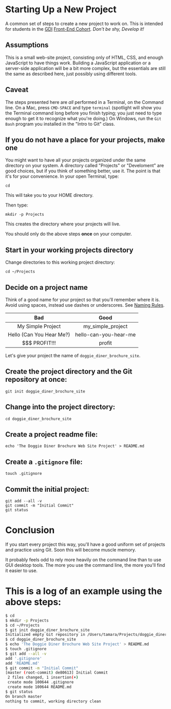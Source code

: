 # Starting Up a New Project

A common set of steps to create a new project to work on. This is intended for students in the [GDI](https://gdiminneapolis.com) [Front-End Cohort](http://gdiminneapolis.com/front-end-developer-series/). *Don't be shy, Develop it!*

## Assumptions

This is a small web-site project, consisting only of HTML, CSS, and enough JavaScript to have things work. Building a JavaScript application or a server-side application will be a bit more complex, but the essentials are still the same as described here, just possibly using different tools.

## Caveat

The steps presented here are *all* performed in a Terminal, on the Command line. On a Mac, press `CMD-SPACE` and type `terminal` (spotlight will show you the Terminal command long before you finish typing; you just need to type enough to get it to recognize what you're doing.) On Windows, run the `Git Bash` program you installed in the "Intro to Git" class.


## If you do not have a place for your projects, make one

You might want to have all your projects organized under the same directory on your system. A directory called "Projects" or "Develoment" are good choices, but if you think of something better, use it. The point is that it's for your convenience. In your open Terminal, type:

	cd

This will take you to your HOME directory.

Then type:

    mkdir -p Projects

This creates the directory where your projects will live.

You should only do the above steps **once** on your computer.

## Start in your working projects directory

Change directories to this working project directory:

    cd ~/Projects

## Decide on a project name

Think of a good name for your project so that you'll remember where it is. Avoid using spaces, instead use dashes or underscores. See [Naming Rules](naming-rules.md).

| Bad | Good |
|:--------------:|:--------------:|
| My Simple Project | my_simple_project |
| Hello (Can You Hear Me?) | hello-can-you-hear-me |
| $$$ PROFIT!!! | profit |

Let's give your project the name of `doggie_diner_brochure_site`.

## Create the project directory **and** the Git repository at once:

    git init doggie_diner_brochure_site

## Change into the project directory:

    cd doggie_diner_brochure_site

## Create a project readme file:

    echo 'The Doggie Diner Brochure Web Site Project' > README.md

## Create a `.gitignore` file:

    touch .gitignore

## Commit the initial project:

    git add --all -v
    git commit -m "Initial Commit"
    git status

# Conclusion

If you start every project this way, you'll have a good uniform set of projects and practice using Git. Soon this will become muscle memory.

It probably feels odd to rely more heavily on the command line than to use GUI desktop tools. The more you use the command line, the more you'll find it easier to use.

# This is a log of an example using the above steps:

``` bash
$ cd
$ mkdir -p Projects
$ cd ~/Projects
$ git init doggie_diner_brochure_site
Initialized empty Git repository in /Users/tamara/Projects/doggie_diner_brochure_site/.git/
$ cd doggie_diner_brochure_site
$ echo 'The Doggie Diner Brochure Web Site Project' > README.md
$ touch .gitignore
$ git add --all -v
add '.gitignore'
add 'README.md'
$ git commit -m "Initial Commit"
[master (root-commit) de80613] Initial Commit
 2 files changed, 1 insertion(+)
 create mode 100644 .gitignore
 create mode 100644 README.md
$ git status
On branch master
nothing to commit, working directory clean
```
